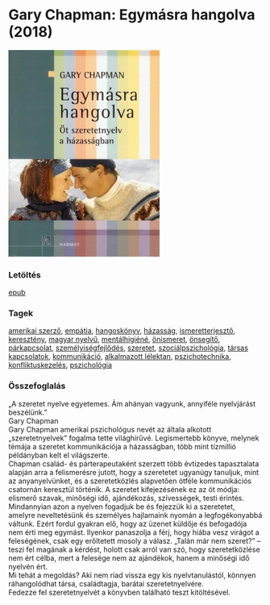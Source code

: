 # <a name="id_379">Gary Chapman: Egymásra hangolva (2018)</a>
<img src="https://github.com/BercziSandor/calibre_lib/raw/main/libs/main/Gary%20Chapman/Egymasra%20Hangolva%20%28379%29/cover.jpg" alt="cover" width="300"/>

### Letöltés
[epub](https://github.com/BercziSandor/calibre_lib/raw/main/libs/main/Gary%20Chapman/Egymasra%20Hangolva%20%28379%29/Egymasra%20hangolva%20-%20Gary%20Chapman.epub)

### Tagek
[amerikai szerző](https://github.com/berczisandor/calibre_lib/blob/main/main/_tags/amerikai%20szerz%c5%91.md), [empátia](https://github.com/berczisandor/calibre_lib/blob/main/main/_tags/emp%c3%a1tia.md), [hangoskönyv](https://github.com/berczisandor/calibre_lib/blob/main/main/_tags/hangosk%c3%b6nyv.md), [házasság](https://github.com/berczisandor/calibre_lib/blob/main/main/_tags/h%c3%a1zass%c3%a1g.md), [ismeretterjesztő](https://github.com/berczisandor/calibre_lib/blob/main/main/_tags/ismeretterjeszt%c5%91.md), [keresztény](https://github.com/berczisandor/calibre_lib/blob/main/main/_tags/kereszt%c3%a9ny.md), [magyar nyelvű](https://github.com/berczisandor/calibre_lib/blob/main/main/_tags/magyar%20nyelv%c5%b1.md), [mentálhigiéné](https://github.com/berczisandor/calibre_lib/blob/main/main/_tags/ment%c3%a1lhigi%c3%a9n%c3%a9.md), [önismeret](https://github.com/berczisandor/calibre_lib/blob/main/main/_tags/%c3%b6nismeret.md), [önsegítő](https://github.com/berczisandor/calibre_lib/blob/main/main/_tags/%c3%b6nseg%c3%adt%c5%91.md), [párkapcsolat](https://github.com/berczisandor/calibre_lib/blob/main/main/_tags/p%c3%a1rkapcsolat.md), [személyiségfejlődés](https://github.com/berczisandor/calibre_lib/blob/main/main/_tags/szem%c3%a9lyis%c3%a9gfejl%c5%91d%c3%a9s.md), [szeretet](https://github.com/berczisandor/calibre_lib/blob/main/main/_tags/szeretet.md), [szociálpszichológia](https://github.com/berczisandor/calibre_lib/blob/main/main/_tags/szoci%c3%a1lpszichol%c3%b3gia.md), [társas kapcsolatok](https://github.com/berczisandor/calibre_lib/blob/main/main/_tags/t%c3%a1rsas%20kapcsolatok.md), [kommunikáció](https://github.com/berczisandor/calibre_lib/blob/main/main/_tags/kommunik%c3%a1ci%c3%b3.md), [alkalmazott lélektan](https://github.com/berczisandor/calibre_lib/blob/main/main/_tags/alkalmazott%20l%c3%a9lektan.md), [pszichotechnika](https://github.com/berczisandor/calibre_lib/blob/main/main/_tags/pszichotechnika.md), [konfliktuskezelés](https://github.com/berczisandor/calibre_lib/blob/main/main/_tags/konfliktuskezel%c3%a9s.md), [pszichológia](https://github.com/berczisandor/calibre_lib/blob/main/main/_tags/pszichol%c3%b3gia.md)

### Összefoglalás
<div>
<p>„A ​szeretet nyelve egyetemes. Ám ahányan vagyunk, annyiféle nyelvjárást beszélünk.”<br>Gary Chapman<br>Gary Chapman amerikai pszichológus nevét az általa alkotott „szeretetnyelvek” fogalma tette világhírűvé. Legismertebb könyve, melynek témája a szeretet kommunikációja a házasságban, több mint tízmillió példányban kelt el világszerte.<br>Chapman család- és párterapeutaként szerzett több évtizedes tapasztalata alapján arra a felismerésre jutott, hogy a szeretetet ugyanúgy tanuljuk, mint az anyanyelvünket, és a szeretetközlés alapvetően ötféle kommunikációs csatornán keresztül történik. A szeretet kifejezésének ez az öt módja: elismerő szavak, minőségi idő, ajándékozás, szívességek, testi érintés.<br>Mindannyian azon a nyelven fogadjuk be és fejezzük ki a szeretetet, amelyre neveltetésünk és személyes hajlamaink nyomán a legfogékonyabbá váltunk. Ezért fordul gyakran elő, hogy az üzenet küldője és befogadója nem érti meg egymást. Ilyenkor panaszolja a férj, hogy hiába vesz virágot a feleségének, csak egy erőltetett mosoly a válasz. „Talán már nem szeret?” – teszi fel magának a kérdést, holott csak arról van szó, hogy szeretetközlése nem ért célba, mert a felesége nem az ajándékok, hanem a minőségi idő nyelvén ért.<br>Mi tehát a megoldás? Aki nem riad vissza egy kis nyelvtanulástól, könnyen ráhangolódhat társa, családtagja, barátai szeretetnyelvére.<br>Fedezze fel szeretetnyelvét a könyvben található teszt kitöltésével.</p></div>


